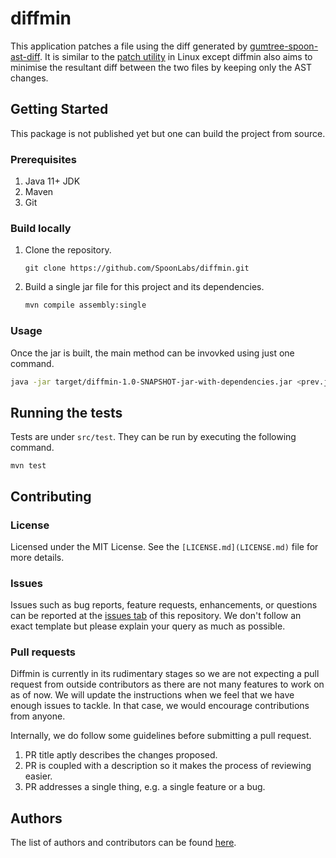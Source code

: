 # diffmin

This application patches a file using the diff generated by
[gumtree-spoon-ast-diff](https://github.com/SpoonLabs/gumtree-spoon-ast-diff).
It is similar to the
[patch utility](https://man7.org/linux/man-pages/man1/patch.1.html) in Linux
except diffmin also aims to minimise the resultant diff between the two files
by keeping only the AST changes.

## Getting Started

This package is not published yet but one can build the project from source.

### Prerequisites

1. Java 11+ JDK
2. Maven
3. Git

### Build locally

1. Clone the repository.
   ```shell
   git clone https://github.com/SpoonLabs/diffmin.git
   ```

2. Build a single jar file for this project and its dependencies.
   ```sh
   mvn compile assembly:single
   ```

### Usage

Once the jar is built, the main method can be invovked using just one command.

```sh
java -jar target/diffmin-1.0-SNAPSHOT-jar-with-dependencies.jar <prev.java> <new.java>
```

## Running the tests

Tests are under `src/test`. They can be run by executing the following command.

```shell
mvn test
```

## Contributing

### License

Licensed under the MIT License. See the `[LICENSE.md](LICENSE.md)` file for more
details.

### Issues

Issues such as bug reports, feature requests, enhancements, or questions can be
reported at the [issues tab](https://github.com/SpoonLabs/diffmin/issues) of
this repository. We don't follow an exact template but please explain your query
as much as possible.

### Pull requests

Diffmin is currently in its rudimentary stages so we are not expecting a pull
request from outside contributors as there are not many features to work on as
of now. We will update the instructions when we feel that we have enough issues
to tackle. In that case, we would encourage contributions from anyone.

Internally, we do follow some guidelines before submitting a pull request.

1. PR title aptly describes the changes proposed.
2. PR is coupled with a description so it makes the process of reviewing easier.
3. PR addresses a single thing, e.g. a single feature or a bug.

## Authors

The list of authors and contributors can be found
[here](https://github.com/SpoonLabs/diffmin/graphs/contributors).
